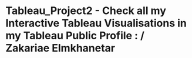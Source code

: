 # Tableau_Project2 - Check all my Interactive Tableau Visualisations in my Tableau Public Profile : / Zakariae Elmkhanetar
